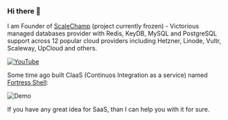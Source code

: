 ### Hi there 👋

I am Founder of [ScaleChamp](https://www.scalechamp.com) (project currently frozen) - Victorious managed databases provider with Redis, KeyDB, MySQL and PostgreSQL support across 12 popular cloud providers including Hetzner, Linode, Vultr, Scaleway, UpCloud and others.

[![YouTube](http://img.youtube.com/vi/eN8nYMaunsU/0.jpg)](http://www.youtube.com/watch?v=eN8nYMaunsU "Demo")

Some time ago built CIaaS (Continuos Integration as a service) named [Fortress Shell](https://github.com/fortress-shell/fortress-shell):

![Demo](https://raw.github.com/fortress-shell/fortress-shell/master/demo.gif)

If you have any great idea for SaaS, than I can help you with it for sure.
